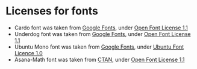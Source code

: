 Licenses for fonts
==================

* Cardo font was taken from [Google Fonts][1], under [Open Font License 1.1][2]
* Underdog font was taken from [Google Fonts][3], under [Open Font License 1.1][2]
* Ubuntu Mono font was taken from [Google Fonts][4], under [Ubuntu Font Licence 1.0][5]
* Asana-Math font was taken from [CTAN][6], under [Open Font License 1.1][2]

[1]: http://www.google.com/fonts/specimen/Cardo
[2]: http://scripts.sil.org/cms/scripts/page.php?site_id=nrsi&id=OFL
[3]: http://www.google.com/fonts/specimen/Underdog
[4]: http://www.google.com/fonts/specimen/Ubuntu+Mono
[5]: http://font.ubuntu.com/ufl/
[6]: http://www.ctan.org/tex-archive/fonts/Asana-Math/

